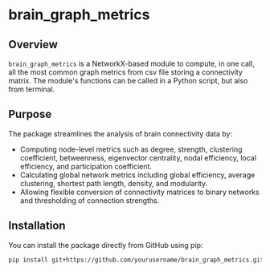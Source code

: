 # brain_graph_metrics

## Overview
`brain_graph_metrics` is a NetworkX-based module to compute, in one call, all the most common graph metrics from csv file storing a connectivity matrix. The module's functions can be called in a Python script, but also from terminal.

## Purpose
The package streamlines the analysis of brain connectivity data by:
- Computing node-level metrics such as degree, strength, clustering coefficient, betweenness, eigenvector centrality, nodal efficiency, local efficiency, and participation coefficient.
- Calculating global network metrics including global efficiency, average clustering, shortest path length, density, and modularity.
- Allowing flexible conversion of connectivity matrices to binary networks and thresholding of connection strengths.

## Installation
You can install the package directly from GitHub using pip:

```bash
pip install git+https://github.com/yourusername/brain_graph_metrics.git

